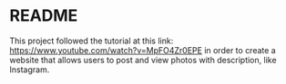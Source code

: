 # README

This project followed the tutorial at this link: https://www.youtube.com/watch?v=MpFO4Zr0EPE in order to create a website that allows users to post and view photos with description, like Instagram.
